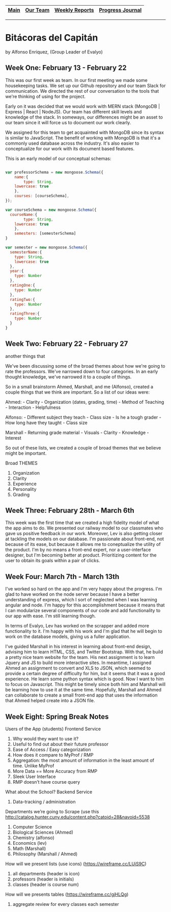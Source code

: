 [Main](../../master/README.md) | [Our Team](../../master/our_team/README.md) | [Weekly Reports](../../master/weekly_reports/) | [Progress Journal](#)
------- | ------- | ------- | -------
---

# Bitácoras del Capitán

by Alfonso Enriquez, (Group Leader of Evalyo)

## Week One: February 13 - February 22

This was our first week as team. In our first meeting we made some housekeeping tasks. We set up our Github repository and our team Slack for communication. We directed the rest of our conversation to the tools that we're thinking of using for the project.

Early on it was decided that we would work with MERN stack (MongoDB | Express | React | NodeJS). Our team has different skill levels and knowledge of the stack. In someways, our differences might be an asset to our team since it will force us to document our work clearly.

We assigned for this team to get acquainted with MongoDB since its syntax is similar to JavaScript. The benefit of working with MongoDB is that it's a commonly used database across the industry. It's also easier to conceptualize for our work with its document based features.

This is an early model of our conceptual schemas:

```javascript

var professorSchema = new mongoose.Schema({
	name:{
		type: String,
    lowercase: true
	},
	courses: [courseSchema],
});

var courseSchema = new mongoose.Schema({
  courseName:{
		type: String,
    lowercase: true
	},
	semesters: [semesterSchema]
}

var semester = new mongoose.Schema({
  semesterName:{
    type: String,
    lowercase: true
  },
  year:{
    type: Number
  },
  ratingOne:{
    type: Number
  },
  ratingTwo:{
    type: Number
  },
  ratingThree:{
    type: Number
  }
}

```

## Week Two: February 22 - February 27

another things that

We've been discussing some of the broad themes about how we're going to rate the professors. We've narrowed down to four categories. In an early thought knowledge, we've narrowed it to a couple of things.

So in a small brainstorm Ahmed, Marshall, and me (Alfonso), created a couple things that we think are important. So a list of our ideas were:

Ahmed:
	- Clarity
	- Organization (dates, grading, time)
	- Method of Teaching
	- Interaction
	- Helpfulness

Alfonso:
	- Different subject they teach
	- Class size
	- Is he a tough grader
	- How long have they taught
	- Class size

Marshall
	- Returning grade material
	- Visuals
	- Clarity
	- Knowledge
	- Interest

So out of these lists, we created a couple of broad themes that we believe might be important.

Broad THEMES

1) Organization
2) Clarity
3) Experience
4) Personality
5) Grading


## Week Three: February 28th - March 6th

This week was the first time that we created a high fidelity model of what the app aims to do. We presented our railway model to our classmates who gave us positive feedback in our work. Moreover, Lev is also getting closer at tackling the models on our database. I'm passionate about front-end, not because of its ease, but because it allows me to coneptualize the utility of the product. I'm by no means a front-end expert, nor a user-interface designer, but I'm becoming better at product. Prioritizing content for the user to obtain its goals within a pair of clicks.

## Week Four: March 7th - March 13th

I've worked so hard on the app and I'm very happy about the progress. I'm glad to have worked on the node server because I have a better understanding of express, which I sort of neglected when I was learning angular and node. I'm happy for this accomplishment because it means that I can modularize several components of our code and add functionality to our app with ease. I'm still learning though.

In terms of Evalyo, Lev has worked on the scrapper and added more functionality to it. I'm happy with his work and I'm glad that he will begin to work on the database models, giving us a fuller application. 

I've guided Marshall in his interest in learning about front-end design, advising him to learn HTML, CSS, and Twitter Bootstrap. With that, he build a pretty nice team website for the team. His next assignment is to learn Jquery and JS to build more interactive sites. In meantime, I assigned Ahmed an assignment to convert and XLS to JSON, which seemed to provide a certain degree of difficulty for him, but it seems that it was a good experience. He learn some python syntax which is good. Now I want to him to focus on Javascript. This might be timely since both him and Marshall will be learning how to use it at the same time. Hopefully, Marshall and Ahmed can collaborate to create a small front-end app that uses the information that Ahmed helped create into a JSON file.

## Week Eight: Spring Break Notes

Users of the App (students) Frontend Service        
1. Why would they want to use it?
2. Useful to find out about their future professor
3. Ease of Access / Easy categorization
4. How does it compare to MyProf / RMP	
5. Aggregation: the most amount of information in the least amount of time. Unlike MyProf
6. More Data == More Accuracy from RMP
7. Sleek User Interface 
8. RMP doesn’t have course query

What about the School? Backend Service        
1. Data-tracking / administration

Departments we’re going to Scrape 
(use this http://catalog.hunter.cuny.edu/content.php?catoid=28&navoid=5538	
1. Computer Science 
2. Biological Sciences (Ahmed)
3. Chemistry (alfonso)
4. Economics (lev)
5. Math (Marshall)
6. Philosophy (Marshall / Ahmed)


How will we present lists (use icons) (https://wireframe.cc/LUiS9C)
1. all departments (header is icon)
2. professors (header is initials)
3. classes (header is course num)

How will we presents tables (https://wireframe.cc/gjHLQg)
1. aggregate review for every classes each semester


